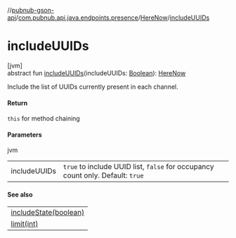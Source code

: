 //[pubnub-gson-api](../../../index.md)/[com.pubnub.api.java.endpoints.presence](../index.md)/[HereNow](index.md)/[includeUUIDs](include-u-u-i-ds.md)

# includeUUIDs

[jvm]\
abstract fun [includeUUIDs](include-u-u-i-ds.md)(includeUUIDs: [Boolean](https://kotlinlang.org/api/core/kotlin-stdlib/kotlin/-boolean/index.html)): [HereNow](index.md)

Include the list of UUIDs currently present in each channel.

#### Return

`this` for method chaining

#### Parameters

jvm

| | |
|---|---|
| includeUUIDs | `true` to include UUID list, `false` for occupancy count only. Default: `true` |

#### See also

| |
|---|
| [includeState(boolean)](include-state.md) |
| [limit(int)](limit.md) |
